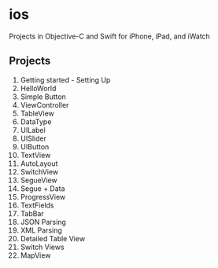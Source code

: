 # ios
Projects in Objective-C and Swift for iPhone, iPad, and iWatch
## Projects
1. Getting started - Setting Up
2. HelloWorld
3. Simple Button
4. ViewController
5. TableView
6. DataType
7. UILabel
8. UISlider
9. UIButton
10. TextView
11. AutoLayout
12. SwitchView
13. SegueView
14. Segue + Data
15. ProgressView
16. TextFields
17. TabBar
18. JSON Parsing
19. XML Parsing
20. Detailed Table View
21. Switch Views
22. MapView 



